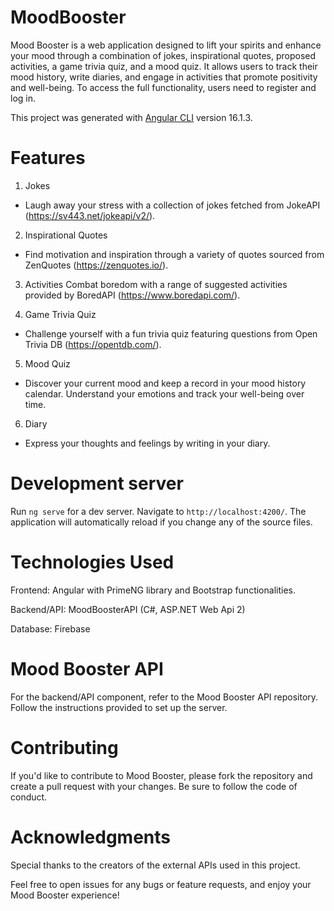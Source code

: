 # MoodBooster

Mood Booster is a web application designed to lift your spirits and enhance your mood through a combination of jokes, inspirational quotes, proposed activities, a game trivia quiz, and a mood quiz. It allows users to track their mood history, write diaries, and engage in activities that promote positivity and well-being. To access the full functionality, users need to register and log in.

This project was generated with [Angular CLI](https://github.com/angular/angular-cli) version 16.1.3.

# Features
1. Jokes
 - Laugh away your stress with a collection of jokes fetched from JokeAPI (https://sv443.net/jokeapi/v2/).

2. Inspirational Quotes
 - Find motivation and inspiration through a variety of quotes sourced from ZenQuotes (https://zenquotes.io/).

3. Activities
Combat boredom with a range of suggested activities provided by BoredAPI (https://www.boredapi.com/).

4. Game Trivia Quiz
 - Challenge yourself with a fun trivia quiz featuring questions from Open Trivia DB (https://opentdb.com/).

5. Mood Quiz
 - Discover your current mood and keep a record in your mood history calendar. Understand your emotions and track your well-being over time.

6. Diary
 - Express your thoughts and feelings by writing in your diary.

# Development server

Run `ng serve` for a dev server. Navigate to `http://localhost:4200/`. The application will automatically reload if you change any of the source files.

# Technologies Used
Frontend: Angular with PrimeNG library and Bootstrap functionalities.

Backend/API: MoodBoosterAPI (C#, ASP.NET Web Api 2)

Database: Firebase

# Mood Booster API
For the backend/API component, refer to the Mood Booster API repository. Follow the instructions provided to set up the server.

# Contributing
If you'd like to contribute to Mood Booster, please fork the repository and create a pull request with your changes. Be sure to follow the code of conduct.

# Acknowledgments
Special thanks to the creators of the external APIs used in this project.

Feel free to open issues for any bugs or feature requests, and enjoy your Mood Booster experience!
